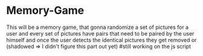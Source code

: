 # Memory-Game
This will be a memory game, that gonna randomize a set of pictures for a user
and every set of pictures have pairs that need to be paired by the user himself
and once the user detects the identical pictures they get removed or (shadowed => I didn't figure this part out yet)
#still working on the js script 
